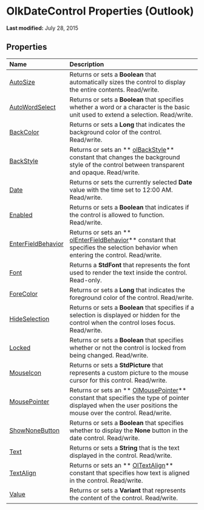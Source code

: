 
# OlkDateControl Properties (Outlook)

 **Last modified:** July 28, 2015


## Properties



|**Name**|**Description**|
|:-----|:-----|
| [AutoSize](fdade84d-fa98-868c-4c76-34030242dc83.md)|Returns or sets a  **Boolean** that automatically sizes the control to display the entire contents. Read/write.|
| [AutoWordSelect](cd26e65e-d25f-26e3-5b6c-736beefb0742.md)|Returns or sets a  **Boolean** that specifies whether a word or a character is the basic unit used to extend a selection. Read/write.|
| [BackColor](9b4bf367-18c7-deea-dab6-09d2e53ad5e9.md)|Returns or sets a  **Long** that indicates the background color of the control. Read/write.|
| [BackStyle](af73bf4f-4288-1679-4aff-26839e73c3c9.md)|Returns or sets an  ** [olBackStyle](54ed2253-fe39-9e91-e15a-8e9072d0c257.md)** constant that changes the background style of the control between transparent and opaque. Read/write.|
| [Date](f1c1a454-4c1f-7ae6-2fbd-f3875beb6cea.md)|Returns or sets the currently selected  **Date** value with the time set to 12:00 AM. Read/write.|
| [Enabled](ac687fc7-6e69-2020-25d3-facc24689633.md)|Returns or sets a  **Boolean** that indicates if the control is allowed to function. Read/write.|
| [EnterFieldBehavior](985b7c35-cdd7-a75b-309e-a6459beeab31.md)|Returns or sets an  ** [olEnterFieldBehavior](4f9271f9-32db-08c7-f452-12e9793d1f9b.md)** constant that specifies the selection behavior when entering the control. Read/write.|
| [Font](c05993d6-9a33-648b-ec2e-d8c442c2ad6f.md)|Returns a  **StdFont** that represents the font used to render the text inside the control. Read-only.|
| [ForeColor](d949651c-96a0-a6a6-65f1-03e7c58bb7d0.md)|Returns or sets a  **Long** that indicates the foreground color of the control. Read/write.|
| [HideSelection](74bd86f9-ab29-dc4a-0058-5f33abb2e9da.md)|Returns or sets a  **Boolean** that specifies if a selection is displayed or hidden for the control when the control loses focus. Read/write.|
| [Locked](9f34809b-70e8-503e-e345-5eaa59ccf087.md)|Returns or sets a  **Boolean** that specifies whether or not the control is locked from being changed. Read/write.|
| [MouseIcon](4d2bf497-0e80-2494-4197-e746778da519.md)|Returns or sets a  **StdPicture** that represents a custom picture to the mouse cursor for this control. Read/write.|
| [MousePointer](14ca0547-b43c-df9b-105c-ddb655629d34.md)|Returns or sets an  ** [OlMousePointer](527df8bb-000c-f108-0522-2d294858b251.md)** constant that specifies the type of pointer displayed when the user positions the mouse over the control. Read/write.|
| [ShowNoneButton](9a3cb14c-484c-a25a-e233-d99a14c31eb0.md)|Returns or sets a  **Boolean** that specifies whether to display the **None** button in the date control. Read/write.|
| [Text](fda479bc-c613-171f-4e81-efe9c548fd81.md)|Returns or sets a  **String** that is the text displayed in the control. Read/write.|
| [TextAlign](2050c4f9-b648-59a3-9171-dc31c49f3b51.md)|Returns or sets an  ** [OlTextAlign](f79a8b30-37e0-c1e6-7414-f664dfeb0c86.md)** constant that specifies how text is aligned in the control. Read/write.|
| [Value](df2c96d4-42d4-fd33-a55b-2162f65069b7.md)|Returns or sets a  **Variant** that represents the content of the control. Read/write.|
